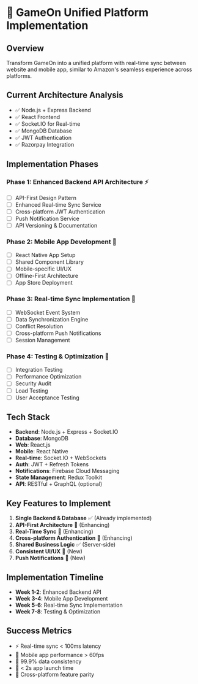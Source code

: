 # 🎯 GameOn Unified Platform Implementation

## Overview
Transform GameOn into a unified platform with real-time sync between website and mobile app, similar to Amazon's seamless experience across platforms.

## Current Architecture Analysis
- ✅ Node.js + Express Backend
- ✅ React Frontend
- ✅ Socket.IO for Real-time
- ✅ MongoDB Database
- ✅ JWT Authentication
- ✅ Razorpay Integration

## Implementation Phases

### Phase 1: Enhanced Backend API Architecture ⚡
- [ ] API-First Design Pattern
- [ ] Enhanced Real-time Sync Service
- [ ] Cross-platform JWT Authentication
- [ ] Push Notification Service
- [ ] API Versioning & Documentation

### Phase 2: Mobile App Development 📱
- [ ] React Native App Setup
- [ ] Shared Component Library
- [ ] Mobile-specific UI/UX
- [ ] Offline-First Architecture
- [ ] App Store Deployment

### Phase 3: Real-time Sync Implementation 🔄
- [ ] WebSocket Event System
- [ ] Data Synchronization Engine
- [ ] Conflict Resolution
- [ ] Cross-platform Push Notifications
- [ ] Session Management

### Phase 4: Testing & Optimization 🧪
- [ ] Integration Testing
- [ ] Performance Optimization
- [ ] Security Audit
- [ ] Load Testing
- [ ] User Acceptance Testing

## Tech Stack
- **Backend**: Node.js + Express + Socket.IO
- **Database**: MongoDB
- **Web**: React.js
- **Mobile**: React Native
- **Real-time**: Socket.IO + WebSockets
- **Auth**: JWT + Refresh Tokens
- **Notifications**: Firebase Cloud Messaging
- **State Management**: Redux Toolkit
- **API**: RESTful + GraphQL (optional)

## Key Features to Implement
1. **Single Backend & Database** ✅ (Already implemented)
2. **API-First Architecture** 🔄 (Enhancing)
3. **Real-Time Sync** 🔄 (Enhancing)
4. **Cross-platform Authentication** 🔄 (Enhancing)
5. **Shared Business Logic** ✅ (Server-side)
6. **Consistent UI/UX** 📱 (New)
7. **Push Notifications** 📱 (New)

## Implementation Timeline
- **Week 1-2**: Enhanced Backend API
- **Week 3-4**: Mobile App Development
- **Week 5-6**: Real-time Sync Implementation
- **Week 7-8**: Testing & Optimization

## Success Metrics
- ⚡ Real-time sync < 100ms latency
- 📱 Mobile app performance > 60fps
- 🔄 99.9% data consistency
- 🚀 < 2s app launch time
- 💯 Cross-platform feature parity